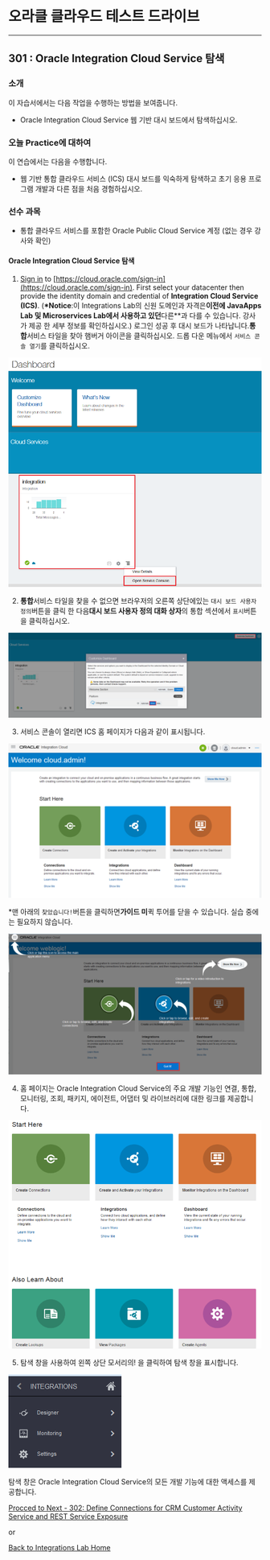 # 오라클 클라우드 테스트 드라이브 #
-----
## 301 : Oracle Integration Cloud Service 탐색 ##


### 소개 ###
이 자습서에서는 다음 작업을 수행하는 방법을 보여줍니다. 
- Oracle Integration Cloud Service 웹 기반 대시 보드에서 탐색하십시오. 

### 오늘 Practice에 대하여 ###
이 연습에서는 다음을 수행합니다. 
- 웹 기반 통합 클라우드 서비스 (ICS) 대시 보드를 익숙하게 탐색하고 초기 응용 프로그램 개발과 다른 점을 처음 경험하십시오. 

### 선수 과목 ###

- 통합 클라우드 서비스를 포함한 Oracle Public Cloud Service 계정 (없는 경우 강사와 확인) 

#### Oracle Integration Cloud Service 탐색 

1. [Sign in](sign.in.to.oracle.cloud.md) to [https://cloud.oracle.com/sign-in](https://cloud.oracle.com/sign-in). First select your datacenter then provide the identity domain and credential of **Integration Cloud Service (ICS)**. 
(**\*Notice**:이 Integrations Lab의 신원 도메인과 자격은**이전에 JavaApps Lab 및 Microservices Lab에서 사용하고 있던**다른**과 다를 수 있습니다. 강사가 제공 한 세부 정보를 확인하십시오.) 로그인 성공 후 대시 보드가 나타납니다.**통합**서비스 타일을 찾아 햄버거 아이콘을 클릭하십시오. 드롭 다운 메뉴에서 `서비스 콘솔 열기`를 클릭하십시오. 

![](images/301/01.dashboard.png)


2. **통합**서비스 타일을 찾을 수 없으면 브라우저의 오른쪽 상단에있는 `대시 보드 사용자 정의`버튼을 클릭 한 다음**대시 보드 사용자 정의 대화 상자**의 통합 섹션에서 `표시`버튼을 클릭하십시오. 

![](images/301/02.dashboard.png)


3. 서비스 콘솔이 열리면 ICS 홈 페이지가 다음과 같이 표시됩니다. 

![](images/301/03.home.png)


\*맨 아래의 `찾았습니다!`버튼을 클릭하면**가이드 미**퀵 투어를 닫을 수 있습니다. 실습 중에는 필요하지 않습니다. 

![](images/301/04.ics_overlays.png)


4. 홈 페이지는 Oracle Integration Cloud Service의 주요 개발 기능인 연결, 통합, 모니터링, 조회, 패키지, 에이전트, 어댑터 및 라이브러리에 대한 링크를 제공합니다. 

![](images/301/05.ics_designer_portal.png)


5. 탐색 창을 사용하여 왼쪽 상단 모서리의! [](images/301/06.main_hamburger.png)을 클릭하여 탐색 창을 표시합니다. 

![](images/301/07.navigation_pane.png)


탐색 창은 Oracle Integration Cloud Service의 모든 개발 기능에 대한 액세스를 제공합니다. 

[Procced to Next - 302: Define Connections for CRM Customer Activity Service and REST Service Exposure](L302-IntegrationsLab.md)

or

[Back to Integrations Lab Home](README.md)
